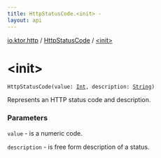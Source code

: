 ```yaml
---
title: HttpStatusCode.<init> - 
layout: api
---
```


<div class='api-docs-breadcrumbs'><a href="../index.html">io.ktor.http</a> / <a href="index.html">HttpStatusCode</a> / <a href="./-init-.html">&lt;init&gt;</a></div>

# &lt;init&gt;

<div class="signature"><code><span class="identifier">HttpStatusCode</span><span class="symbol">(</span><span class="parameterName" id="io.ktor.http.HttpStatusCode$<init>(kotlin.Int, kotlin.String)/value">value</span><span class="symbol">:</span>&nbsp;<a href="https://kotlinlang.org/api/latest/jvm/stdlib/kotlin/-int/index.html"><span class="identifier">Int</span></a><span class="symbol">, </span><span class="parameterName" id="io.ktor.http.HttpStatusCode$<init>(kotlin.Int, kotlin.String)/description">description</span><span class="symbol">:</span>&nbsp;<a href="https://kotlinlang.org/api/latest/jvm/stdlib/kotlin/-string/index.html"><span class="identifier">String</span></a><span class="symbol">)</span></code></div>

Represents an HTTP status code and description.

### Parameters

<code>value</code> - is a numeric code.

<code>description</code> - is free form description of a status.